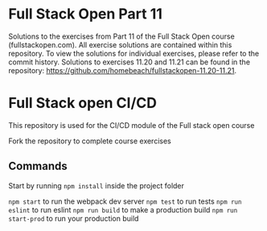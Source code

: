 # Full Stack Open Part 11

Solutions to the exercises from Part 11 of the Full Stack Open course (fullstackopen.com). All exercise solutions are contained within this repository. To view the solutions for individual exercises, please refer to the commit history. Solutions to exercises 11.20 and 11.21 can be found in the repository: https://github.com/homebeach/fullstackopen-11.20-11.21.

# Full Stack open CI/CD

This repository is used for the CI/CD module of the Full stack open course

Fork the repository to complete course exercises

## Commands

Start by running `npm install` inside the project folder

`npm start` to run the webpack dev server
`npm test` to run tests
`npm run eslint` to run eslint
`npm run build` to make a production build
`npm run start-prod` to run your production build
